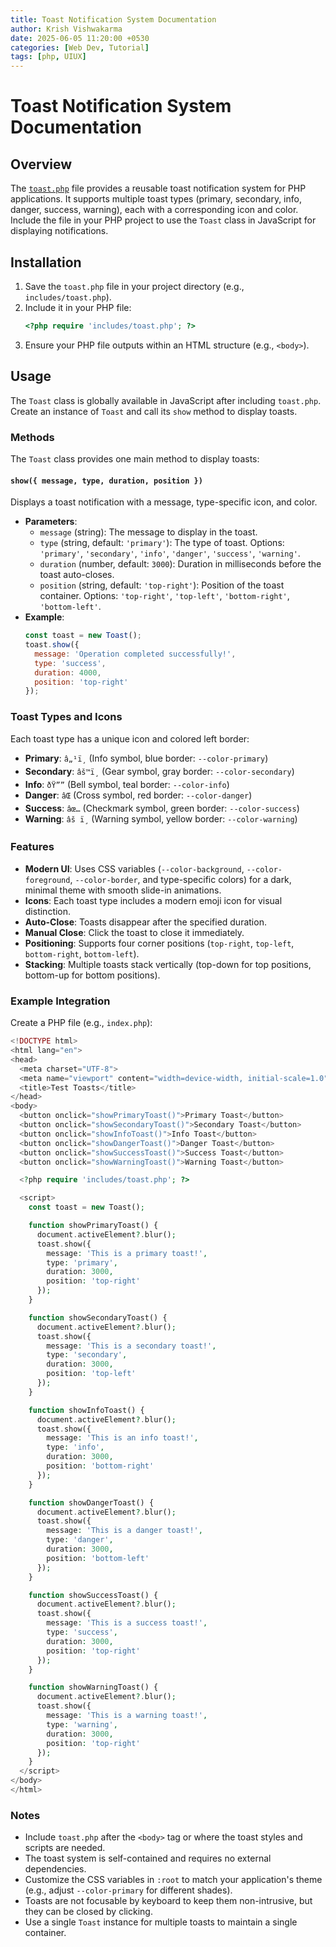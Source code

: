 ```yaml
---
title: Toast Notification System Documentation
author: Krish Vishwakarma
date: 2025-06-05 11:20:00 +0530
categories: [Web Dev, Tutorial]
tags: [php, UIUX]
---
```

# Toast Notification System Documentation

## Overview
The [`toast.php`](https://gist.github.com/ExtremeKrish/d99a0bceffd3d5c4bfb928c886c997bf) file provides a reusable toast notification system for PHP applications. It supports multiple toast types (primary, secondary, info, danger, success, warning), each with a corresponding icon and color. Include the file in your PHP project to use the `Toast` class in JavaScript for displaying notifications.

## Installation
1. Save the `toast.php` file in your project directory (e.g., `includes/toast.php`).
2. Include it in your PHP file:
   ```php
   <?php require 'includes/toast.php'; ?>
   ```
3. Ensure your PHP file outputs within an HTML structure (e.g., `<body>`).

## Usage
The `Toast` class is globally available in JavaScript after including `toast.php`. Create an instance of `Toast` and call its `show` method to display toasts.

### Methods
The `Toast` class provides one main method to display toasts:

#### `show({ message, type, duration, position })`
Displays a toast notification with a message, type-specific icon, and color.

- **Parameters**:
  - `message` (string): The message to display in the toast.
  - `type` (string, default: `'primary'`): The type of toast. Options: `'primary'`, `'secondary'`, `'info'`, `'danger'`, `'success'`, `'warning'`.
  - `duration` (number, default: `3000`): Duration in milliseconds before the toast auto-closes.
  - `position` (string, default: `'top-right'`): Position of the toast container. Options: `'top-right'`, `'top-left'`, `'bottom-right'`, `'bottom-left'`.
- **Example**:
  ```javascript
  const toast = new Toast();
  toast.show({
    message: 'Operation completed successfully!',
    type: 'success',
    duration: 4000,
    position: 'top-right'
  });
  ```

### Toast Types and Icons
Each toast type has a unique icon and colored left border:
- **Primary**: `â„¹ï¸` (Info symbol, blue border: `--color-primary`)
- **Secondary**: `âš™ï¸` (Gear symbol, gray border: `--color-secondary`)
- **Info**: `ðŸ””` (Bell symbol, teal border: `--color-info`)
- **Danger**: `âŒ` (Cross symbol, red border: `--color-danger`)
- **Success**: `âœ…` (Checkmark symbol, green border: `--color-success`)
- **Warning**: `âš ï¸` (Warning symbol, yellow border: `--color-warning`)

### Features
- **Modern UI**: Uses CSS variables (`--color-background`, `--color-foreground`, `--color-border`, and type-specific colors) for a dark, minimal theme with smooth slide-in animations.
- **Icons**: Each toast type includes a modern emoji icon for visual distinction.
- **Auto-Close**: Toasts disappear after the specified duration.
- **Manual Close**: Click the toast to close it immediately.
- **Positioning**: Supports four corner positions (`top-right`, `top-left`, `bottom-right`, `bottom-left`).
- **Stacking**: Multiple toasts stack vertically (top-down for top positions, bottom-up for bottom positions).

### Example Integration
Create a PHP file (e.g., `index.php`):
```php
<!DOCTYPE html>
<html lang="en">
<head>
  <meta charset="UTF-8">
  <meta name="viewport" content="width=device-width, initial-scale=1.0">
  <title>Test Toasts</title>
</head>
<body>
  <button onclick="showPrimaryToast()">Primary Toast</button>
  <button onclick="showSecondaryToast()">Secondary Toast</button>
  <button onclick="showInfoToast()">Info Toast</button>
  <button onclick="showDangerToast()">Danger Toast</button>
  <button onclick="showSuccessToast()">Success Toast</button>
  <button onclick="showWarningToast()">Warning Toast</button>

  <?php require 'includes/toast.php'; ?>

  <script>
    const toast = new Toast();

    function showPrimaryToast() {
      document.activeElement?.blur();
      toast.show({
        message: 'This is a primary toast!',
        type: 'primary',
        duration: 3000,
        position: 'top-right'
      });
    }

    function showSecondaryToast() {
      document.activeElement?.blur();
      toast.show({
        message: 'This is a secondary toast!',
        type: 'secondary',
        duration: 3000,
        position: 'top-left'
      });
    }

    function showInfoToast() {
      document.activeElement?.blur();
      toast.show({
        message: 'This is an info toast!',
        type: 'info',
        duration: 3000,
        position: 'bottom-right'
      });
    }

    function showDangerToast() {
      document.activeElement?.blur();
      toast.show({
        message: 'This is a danger toast!',
        type: 'danger',
        duration: 3000,
        position: 'bottom-left'
      });
    }

    function showSuccessToast() {
      document.activeElement?.blur();
      toast.show({
        message: 'This is a success toast!',
        type: 'success',
        duration: 3000,
        position: 'top-right'
      });
    }

    function showWarningToast() {
      document.activeElement?.blur();
      toast.show({
        message: 'This is a warning toast!',
        type: 'warning',
        duration: 3000,
        position: 'top-right'
      });
    }
  </script>
</body>
</html>
```

### Notes
- Include `toast.php` after the `<body>` tag or where the toast styles and scripts are needed.
- The toast system is self-contained and requires no external dependencies.
- Customize the CSS variables in `:root` to match your application's theme (e.g., adjust `--color-primary` for different shades).
- Toasts are not focusable by keyboard to keep them non-intrusive, but they can be closed by clicking.
- Use a single `Toast` instance for multiple toasts to maintain a single container.
